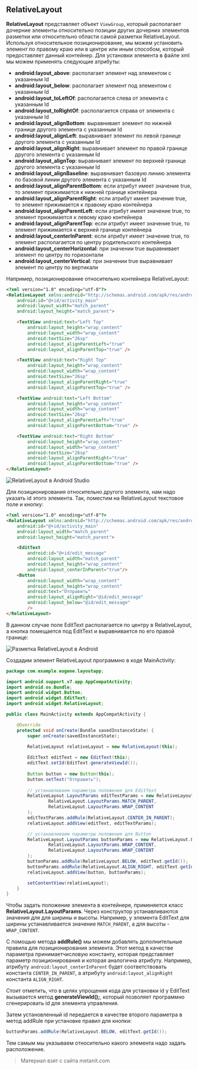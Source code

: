 ## RelativeLayout

**RelativeLayout** представляет объект `ViewGroup`, который располагает дочерние элементы относительно позиции других дочерних элементов разметки или относительно области самой разметки RelativeLayout. Используя относительное позиционирование, мы можем установить элемент по правому краю или в центре или иным способом, который предоставляет данный контейнер. Для установки элемента в файле xml мы можем применять следующие атрибуты:
- **android:layout_above**: располагает элемент над элементом с указанным Id
- **android:layout_below**: располагает элемент под элементом с указанным Id
- **android:layout_toLeftOf**: располагается слева от элемента с указанным Id
- **android:layout_toRightOf**: располагается справа от элемента с указанным Id
- **android:layout_alignBottom**: выравнивает элемент по нижней границе другого элемента с указанным Id
- **android:layout_alignLeft**: выравнивает элемент по левой границе другого элемента с указанным Id
- **android:layout_alignRight**: выравнивает элемент по правой границе другого элемента с указанным Id
- **android:layout_alignTop**: выравнивает элемент по верхней границе другого элемента с указанным Id
- **android:layout_alignBaseline**: выравнивает базовую линию элемента по базовой линии другого элемента с указанным Id
- **android:layout_alignParentBottom**: если атрибут имеет значение true, то элемент прижимается к нижней границе контейнера
- **android:layout_alignParentRight**: если атрибут имеет значение true, то элемент прижимается к правому краю контейнера
- **android:layout_alignParentLeft**: если атрибут имеет значение true, то элемент прижимается к левому краю контейнера
- **android:layout_alignParentTop**: если атрибут имеет значение true, то элемент прижимается к верхней границе контейнера
- **android:layout_centerInParent**: если атрибут имеет значение true, то элемент располагается по центру родительского контейнера
- **android:layout_centerHorizontal**: при значении true выравнивает элемент по центру по горизонтали
- **android:layout_centerVertical**: при значении true выравнивает элемент по центру по вертикали

Например, позиционирование относительно контейнера RelativeLayout:

```html
<?xml version="1.0" encoding="utf-8"?>
<RelativeLayout xmlns:android="http://schemas.android.com/apk/res/android"
    android:id="@+id/activity_main"
    android:layout_width="match_parent"
    android:layout_height="match_parent">

    <TextView android:text="Left Top"
        android:layout_height="wrap_content"
        android:layout_width="wrap_content"
        android:textSize="26sp"
        android:layout_alignParentLeft="true"
        android:layout_alignParentTop="true" />

    <TextView android:text="Right Top"
        android:layout_height="wrap_content"
        android:layout_width="wrap_content"
        android:textSize="26sp"
        android:layout_alignParentRight="true"
        android:layout_alignParentTop="true" />

    <TextView android:text="Left Bottom"
        android:layout_height="wrap_content"
        android:layout_width="wrap_content"
        android:textSize="26sp"
        android:layout_alignParentLeft="true"
        android:layout_alignParentBottom="true" />

    <TextView android:text="Right Bottom"
        android:layout_height="wrap_content"
        android:layout_width="wrap_content"
        android:textSize="26sp"
        android:layout_alignParentRight="true"
        android:layout_alignParentBottom="true" />
</RelativeLayout>
```

![RelativeLayout в Android Studio](https://metanit.com/java/android/pics/relativelayout3.png)

Для позиционирования относительно другого элемента, нам надо указать id этого элемента. Так, поместим на RelativeLayout текстовое поле и кнопку:

```html
<?xml version="1.0" encoding="utf-8"?>
<RelativeLayout xmlns:android="http://schemas.android.com/apk/res/android"
    android:id="@+id/activity_main"
    android:layout_width="match_parent"
    android:layout_height="match_parent">

    <EditText
        android:id="@+id/edit_message"
        android:layout_width="match_parent"
        android:layout_height="wrap_content"
        android:layout_centerInParent="true"/>
    <Button
        android:layout_width="wrap_content"
        android:layout_height="wrap_content"
        android:text="Отправить"
        android:layout_alignRight="@id/edit_message"
        android:layout_below="@id/edit_message"
        />
</RelativeLayout>
```

В данном случае поле EditText располагается по центру в RelativeLayout, а кнопка помещается под EditText и выравнивается по его правой границе:

![Разметка RelativeLayout в Android](https://metanit.com/java/android/pics/relativelayout2.png)

Создадим элемент RelativeLayout программно в коде MainActivity:

```java
package com.example.eugene.layoutapp;

import android.support.v7.app.AppCompatActivity;
import android.os.Bundle;
import android.widget.Button;
import android.widget.EditText;
import android.widget.RelativeLayout;

public class MainActivity extends AppCompatActivity {

    @Override
    protected void onCreate(Bundle savedInstanceState) {
        super.onCreate(savedInstanceState);

        RelativeLayout relativeLayout = new RelativeLayout(this);
        
        EditText editText = new EditText(this);
        editText.setId(EditText.generateViewId());
        
        Button button = new Button(this);
        button.setText("Отправить");
        
        // устанавливаем параметры положения для EditText
        RelativeLayout.LayoutParams editTextParams = new RelativeLayout.LayoutParams(
                RelativeLayout.LayoutParams.MATCH_PARENT,
                RelativeLayout.LayoutParams.WRAP_CONTENT
        );
        editTextParams.addRule(RelativeLayout.CENTER_IN_PARENT);
        relativeLayout.addView(editText, editTextParams);

        // устанавливаем параметры положения для Button
        RelativeLayout.LayoutParams buttonParams = new RelativeLayout.LayoutParams(
                RelativeLayout.LayoutParams.WRAP_CONTENT,
                RelativeLayout.LayoutParams.WRAP_CONTENT
        );
        buttonParams.addRule(RelativeLayout.BELOW, editText.getId());
        buttonParams.addRule(RelativeLayout.ALIGN_RIGHT, editText.getId());
        relativeLayout.addView(button, buttonParams);

        setContentView(relativeLayout);
    }
}
```

Чтобы задать положение элемента в контейнере, применяется класс **RelativeLayout.LayoutParams**. Через конструктор устанавливаются значения для для ширины и высоты. Например, у элемента EditText для ширины устанавливается значение `MATCH_PARENT`, а для высоты - `WRAP_CONTENT`.

С помощью метода **addRule()** мы можем добавлять дополнительные правила для позиционирования элемента. Этот метод в качестве параметра принимаетчисловую константу, которая представляет параметр позиционирования и которая аналогична атрибуту. Например, атрибуту `android:layout_centerInParent` будет соответствовать константа `CENTER_IN_PARENT`, а атрибуту `android:layout_alignRight` константа `ALIGN_RIGHT`.

Стоит отметить, что в целях упрощения кода для установки id у EditText вызывается метод **generateViewId();**, который позволяет программно сгенерировать id для элемента управления.

Затем установленный id передается в качестве второго параметра в метод addRule при установке правил для кнопки:

```java
buttonParams.addRule(RelativeLayout.BELOW, editText.getId());
```

Тем самым мы указываем относительно какого элемента надо задать расположение.


> Материал взят с сайта metanit.com